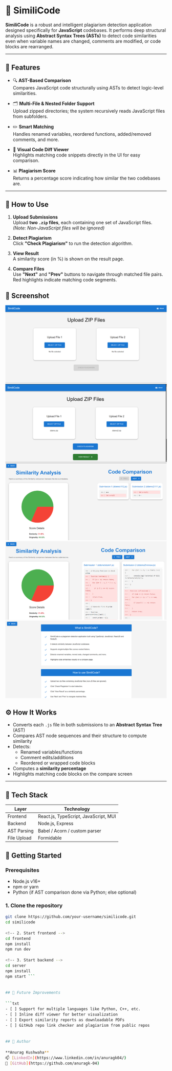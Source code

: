 # 🧠 SimiliCode

**SimiliCode** is a robust and intelligent plagiarism detection application designed specifically for **JavaScript** codebases. It performs deep structural analysis using **Abstract Syntax Trees (ASTs)** to detect code similarities even when variable names are changed, comments are modified, or code blocks are rearranged.

---

## 🚀 Features

- 🔍 **AST-Based Comparison**  
  Compares JavaScript code structurally using ASTs to detect logic-level similarities.

- 🗂️ **Multi-File & Nested Folder Support**  
  Upload zipped directories; the system recursively reads JavaScript files from subfolders.

- ✏️ **Smart Matching**  
  Handles renamed variables, reordered functions, added/removed comments, and more.

- 🎨 **Visual Code Diff Viewer**  
  Highlights matching code snippets directly in the UI for easy comparison.

- 📊 **Plagiarism Score**  
  Returns a percentage score indicating how similar the two codebases are.

---

## 📸 How to Use

1. **Upload Submissions**  
   Upload **two `.zip` files**, each containing one set of JavaScript files.  
   *(Note: Non-JavaScript files will be ignored)*

2. **Detect Plagiarism**  
   Click **"Check Plagiarism"** to run the detection algorithm.

3. **View Result**  
   A similarity score (in %) is shown on the result page.

4. **Compare Files**  
   Use **"Next"** and **"Prev"** buttons to navigate through matched file pairs.  
   Red highlights indicate matching code segments.


## 📸 Screenshot

![Upload Zip File Page](./screenshots/uploadfile.png)
![View Result ](./screenshots/viewResult.png)
![Similarity and Comparision](./screenshots/similarityAndComparision.png)
![Use Prev Next Button](./screenshots/similarityAndComparision2.png)
![About Page](./screenshots/aboutPage.png)



## ⚙️ How It Works

- Converts each `.js` file in both submissions to an **Abstract Syntax Tree** (AST)
- Compares AST node sequences and their structure to compute similarity
- Detects:
  - Renamed variables/functions
  - Comment edits/additions
  - Reordered or wrapped code blocks
- Computes a **similarity percentage**
- Highlights matching code blocks on the compare screen

---

## 🧱 Tech Stack

| Layer        | Technology                            |
|--------------|---------------------------------------|
| Frontend     | React.js, TypeScript, JavaScript, MUI |
| Backend      | Node.js, Express                      |
| AST Parsing  | Babel / Acorn / custom parser         |
| File Upload  | Formidable                            |



## 🚀 Getting Started

### Prerequisites
- Node.js v16+
- npm or yarn
- Python (if AST comparison done via Python; else optional)

### 1. Clone the repository
```bash
git clone https://github.com/your-username/similicode.git
cd similicode

<!-- 2. Start frontend -->
cd frontend
npm install
npm run dev

<!-- 3. Start backend -->
cd server
npm install
npm start ```


## 🚈 Future Improvements

```txt
- [ ] Support for multiple languages like Python, C++, etc.
- [ ] Inline diff viewer for better visualization
- [ ] Export similarity reports as downloadable PDFs
- [ ] GitHub repo link checker and plagiarism from public repos


## 👤 Author

**Anurag Kushwaha** 
📫 [LinkedIn](https://www.linkedin.com/in/anuragk04/)  
🐙 [GitHub](https://github.com/anuragk-04)  
